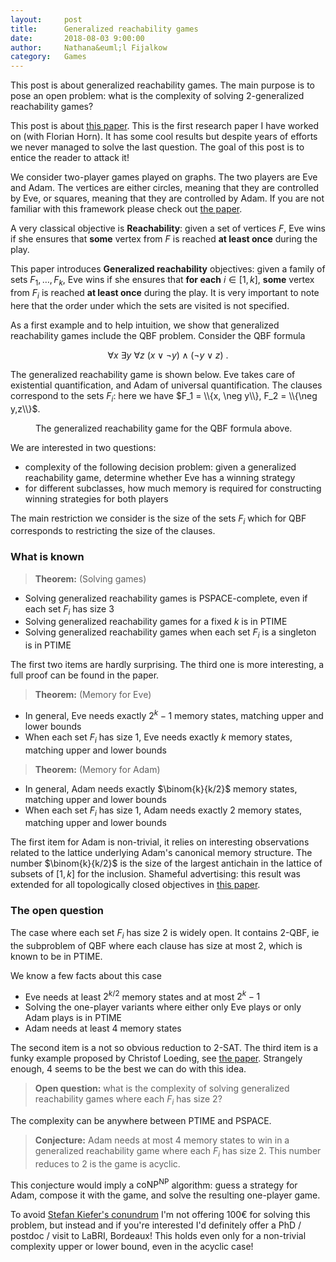 ```yaml
---
layout:     post
title:      Generalized reachability games
date:       2018-08-03 9:00:00
author:     Nathana&euml;l Fijalkow
category:   Games
---
```


<script type="text/x-mathjax-config">
MathJax.Hub.Config({
  TeX: {
    Macros: {
      lift: "{\\text{lift}}",
    }
  }
});
</script>

<p class="intro"><span class="dropcap">T</span>his post is about generalized reachability games. The main purpose is to pose an open problem:
what is the complexity of solving 2-generalized reachability games?
</p>

This post is about [this paper](https://arxiv.org/abs/1010.2420). This is the first research paper I have worked on (with Florian Horn).
It has some cool results but despite years of efforts we never managed to solve the last question. 
The goal of this post is to entice the reader to attack it!

We consider two-player games played on graphs. The two players are Eve and Adam. The vertices are either circles, meaning that they are controlled by Eve,
or squares, meaning that they are controlled by Adam.
If you are not familiar with this framework please check out [the paper](https://arxiv.org/abs/1010.2420).

A very classical objective is **Reachability**: given a set of vertices $F$, Eve wins if she ensures that **some** vertex from $F$ is reached **at least once** during the play.

This paper introduces **Generalized reachability** objectives: given a family of sets $F_1,\ldots,F_k$, Eve wins if she ensures that **for each** $i \in [1,k]$, **some** vertex from $F_i$ is reached **at least once** during the play. It is very important to note here that the order under which the sets are visited is not specified.

As a first example and to help intuition, we show that generalized reachability games include the QBF problem.
Consider the QBF formula

$$\forall x\ \exists y\ \forall z\ (x \vee \neg y) \wedge (\neg y \vee z)\ .$$

The generalized reachability game is shown below. Eve takes care of existential quantification, and Adam of universal quantification.
The clauses correspond to the sets $F_i$: here we have $F_1 = \\{x, \neg y\\}, F_2 = \\{\neg y,z\\}$.

<figure>
	<img src="{{ '/images/generalized_reachability_QBF.png' | prepend: site.baseurl }}" alt=""> 
	<figcaption>The generalized reachability game for the QBF formula above.</figcaption>
</figure>

We are interested in two questions:
* complexity of the following decision problem: given a generalized reachability game, determine whether Eve has a winning strategy
* for different subclasses, how much memory is required for constructing winning strategies for both players 

The main restriction we consider is the size of the sets $F_i$ which for QBF corresponds to restricting the size of the clauses.

### What is known

> **Theorem:** (Solving games)
* Solving generalized reachability games is PSPACE-complete, even if each set $F_i$ has size $3$
* Solving generalized reachability games for a fixed $k$ is in PTIME
* Solving generalized reachability games when each set $F_i$ is a singleton is in PTIME

The first two items are hardly surprising. The third one is more interesting, a full proof can be found in the paper.

> **Theorem:** (Memory for Eve)
* In general, Eve needs exactly $2^k - 1$ memory states, matching upper and lower bounds
* When each set $F_i$ has size $1$, Eve needs exactly $k$ memory states, matching upper and lower bounds

> **Theorem:** (Memory for Adam)
* In general, Adam needs exactly $\binom{k}{k/2}$ memory states, matching upper and lower bounds
* When each set $F_i$ has size $1$, Adam needs exactly $2$ memory states, matching upper and lower bounds

The first item for Adam is non-trivial, it relies on interesting observations related to the lattice underlying Adam's canonical memory structure.
The number $\binom{k}{k/2}$ is the size of the largest antichain in the lattice of subsets of $[1,k]$ for the inclusion.
Shameful advertising: this result was extended for all topologically closed objectives in [this paper](http://drops.dagstuhl.de/opus/volltexte/2014/4857/).

### The open question

The case where each set $F_i$ has size $2$ is widely open.
It contains 2-QBF, ie the subproblem of QBF where each clause has size at most $2$, which is known to be in PTIME.

We know a few facts about this case
* Eve needs at least $2^{k/2}$ memory states and at most $2^k - 1$
* Solving the one-player variants where either only Eve plays or only Adam plays is in PTIME 
* Adam needs at least $4$ memory states

The second item is a not so obvious reduction to 2-SAT.
The third item is a funky example proposed by Christof Loeding, see [the paper](https://arxiv.org/abs/1010.2420).
Strangely enough, $4$ seems to be the best we can do with this idea.

> **Open question:** what is the complexity of solving generalized reachability games where each $F_i$ has size $2$?

The complexity can be anywhere between PTIME and PSPACE.

> **Conjecture:** Adam needs at most $4$ memory states to win in a generalized reachability game where each $F_i$ has size $2$.
This number reduces to $2$ is the game is acyclic.

This conjecture would imply a $\text{coNP}^{\text{NP}}$ algorithm: guess a strategy for Adam, compose it with the game, and solve the resulting one-player game.

To avoid [Stefan Kiefer's conundrum](https://stekie.blogspot.com/2017/11/tell-me-price-of-memory-and-i-give-you.html) 
I'm not offering 100€ for solving this problem, but instead and if you're interested I'd definitely offer a PhD / postdoc / visit to LaBRI, Bordeaux!
This holds even only for a non-trivial complexity upper or lower bound, even in the acyclic case! 

